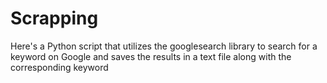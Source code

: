 # Scrapping
Here's a Python script that utilizes the googlesearch library to search for a keyword on Google and saves the results in a text file along with the corresponding keyword
